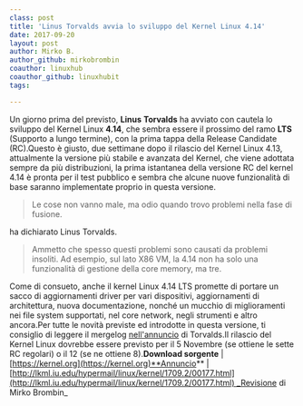```yaml
---
class: post
title: 'Linus Torvalds avvia lo sviluppo del Kernel Linux 4.14'
date: 2017-09-20
layout: post
author: Mirko B.
author_github: mirkobrombin
coauthor: linuxhub
coauthor_github: linuxhubit
tags:

---
```

Un giorno prima del previsto, **Linus** **Torvalds** ha avviato con cautela lo sviluppo del Kernel Linux **4.14**, che sembra essere il prossimo del ramo **LTS** (Supporto a lungo termine), con la prima tappa della Release Candidate (RC).Questo è giusto, due settimane dopo il rilascio del Kernel Linux 4.13, attualmente la versione più stabile e avanzata del Kernel, che viene adottata sempre da più distribuzioni, la prima istantanea della versione RC del kernel 4.14 è pronta per il test pubblico e sembra che alcune nuove funzionalità di base saranno implementate proprio in questa versione.

> Le cose non vanno male, ma odio quando trovo problemi nella fase di fusione.

ha dichiarato Linus Torvalds.

> Ammetto che spesso questi problemi sono causati da problemi insoliti. Ad esempio, sul lato X86 VM, la 4.14 non ha solo una funzionalità di gestione della core memory, ma tre.

Come di consueto, anche il kernel Linux 4.14 LTS promette di portare un sacco di aggiornamenti driver per vari dispositivi, aggiornamenti di architettura, nuova documentazione, nonché un mucchio di miglioramenti nei file system supportati, nel core network, negli strumenti e altro ancora.Per tutte le novità previste ed introdotte in questa versione, ti consiglio di leggere il mergelog [nell'annuncio](http://lkml.iu.edu/hypermail/linux/kernel/1709.2/00177.html) di Torvalds.Il rilascio del Kernel Linux dovrebbe essere previsto per il 5 Novembre (se ottiene le sette RC regolari) o il 12 (se ne ottiene 8).**Download sorgente** | [https://kernel.org](https://kernel.org)**Annuncio** | [http://lkml.iu.edu/hypermail/linux/kernel/1709.2/00177.html](http://lkml.iu.edu/hypermail/linux/kernel/1709.2/00177.html) _Revisione di Mirko Brombin_